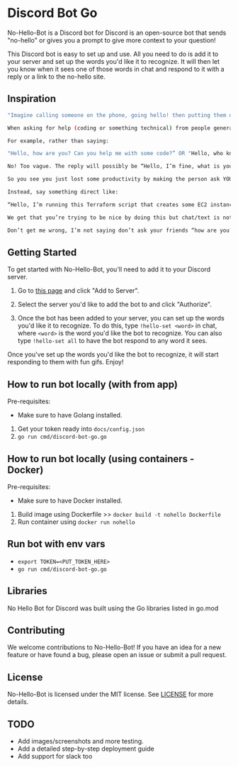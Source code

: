 # Discord Bot Go

No-Hello-Bot is a Discord bot for Discord is an open-source bot that sends "no-hello" or gives you a prompt to give more context to your question!

This Discord bot is easy to set up and use. All you need to do is add it to your server and set up the words you'd like it to recognize. It will then let you know when it sees one of those words in chat and respond to it with a reply or a link to the no-hello site. 

## Inspiration

```sh
"Imagine calling someone on the phone, going hello! then putting them on hold... 🤦"

When asking for help (coding or something technical) from people generally or co-workers, it’s important to ask directly what you want rather than have 5 minutes of conversation by going back and forth with the question. This no-hello bot reminds people to be efficient with their commnication via chat.

For example, rather than saying:

"Hello, how are you? Can you help me with some code?” OR "Hello, who knows python here?” 

No! Too vague. The reply will possibly be “Hello, I’m fine, what is your issue exactly?”

So you see you just lost some productivity by making the person ask YOU what is the question. 

Instead, say something direct like:

“Hello, I’m running this Terraform script that creates some EC2 instance AND I’m getting permission issue errors, can anyone help?”

We get that you’re trying to be nice by doing this but chat/text is not like real-life conversations so it’s slower. You are actually making the person wait for you longer to ask the question. As a result, losing time and productivity. 

Don’t get me wrong, I’m not saying don’t ask your friends “how are you?” etc etc. There’s a time and place for that. But in such scenarios where you need help on some code, it makes it easier for others to answer your question.

```

## Getting Started

To get started with No-Hello-Bot, you'll need to add it to your Discord server.

1. Go to [this page](https://discord.com/api/oauth2/authorize?client_id=717596406498967564&permissions=8&scope=bot) and click "Add to Server".

2. Select the server you'd like to add the bot to and click "Authorize".

3. Once the bot has been added to your server, you can set up the words you'd like it to recognize. To do this, type `!hello-set <word>` in chat, where `<word>` is the word you'd like the bot to recognize. You can also type `!hello-set all` to have the bot respond to any word it sees.

Once you've set up the words you'd like the bot to recognize, it will start responding to them with fun gifs. Enjoy!

## How to run bot locally (with from app)

Pre-requisites:

- Make sure to have Golang installed.

1. Get your token ready into `docs/config.json`
2. `go run cmd/discord-bot-go.go`

## How to run bot locally (using containers - Docker)

Pre-requisites:

- Make sure to have Docker installed.

1. Build image using Dockerfile >> `docker build -t nohello Dockerfile`
2. Run container using `docker run nohello`

## Run bot with env vars

- `export TOKEN=<PUT_TOKEN_HERE>`
- `go run cmd/discord-bot-go.go`

## Libraries

No Hello Bot for Discord was built using the Go libraries listed in go.mod

## Contributing

We welcome contributions to No-Hello-Bot! If you have an idea for a new feature or have found a bug, please open an issue or submit a pull request.
## License

No-Hello-Bot is licensed under the MIT license. See [LICENSE](LICENSE) for more details.

## TODO

- Add images/screenshots and more testing.
- Add a detailed step-by-step deployment guide
- Add support for slack too
